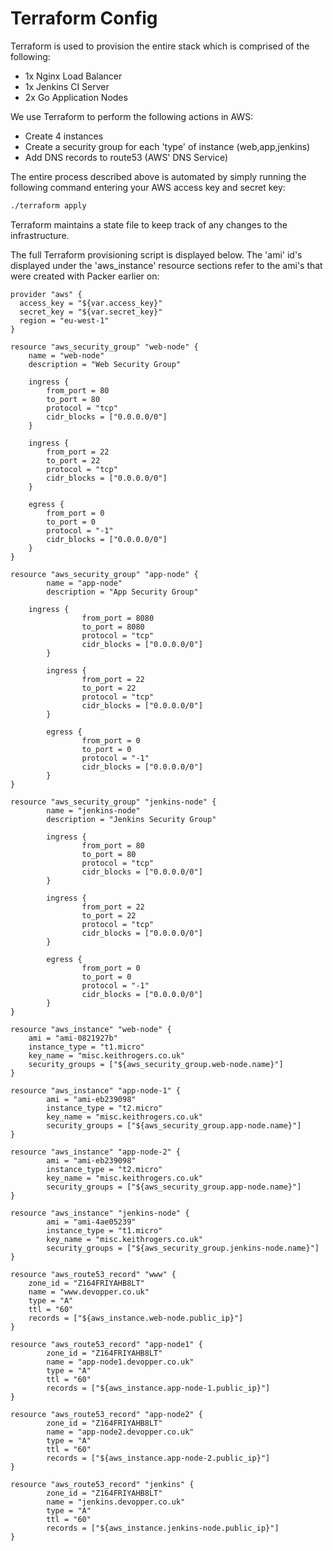 # Terraform Config

Terraform is used to provision the entire stack which is comprised of the following:

- 1x Nginx Load Balancer
- 1x Jenkins CI Server
- 2x Go Application Nodes

We use Terraform to perform the following actions in AWS:

- Create 4 instances
- Create a security group for each 'type' of instance (web,app,jenkins)
- Add DNS records to route53 (AWS' DNS Service)

The entire process described above is automated by simply running the following command entering your AWS access key and secret key:

```bash
./terraform apply
```

Terraform maintains a state file to keep track of any changes to the infrastructure.

The full Terraform provisioning script is displayed below. The 'ami' id's displayed under the 'aws_instance' resource sections refer to the ami's that were created with Packer earlier on:

```
provider "aws" {
  access_key = "${var.access_key}"
  secret_key = "${var.secret_key}"
  region = "eu-west-1"
}

resource "aws_security_group" "web-node" {
	name = "web-node"
	description = "Web Security Group"

	ingress {
		from_port = 80
		to_port = 80
		protocol = "tcp"
		cidr_blocks = ["0.0.0.0/0"]
	}

	ingress {
		from_port = 22
		to_port = 22
		protocol = "tcp"
		cidr_blocks = ["0.0.0.0/0"]
	}		

	egress {
		from_port = 0
		to_port = 0
		protocol = "-1"
		cidr_blocks = ["0.0.0.0/0"]
	}
}

resource "aws_security_group" "app-node" {
        name = "app-node"
        description = "App Security Group"

 	ingress {
                from_port = 8080
                to_port = 8080
                protocol = "tcp"
                cidr_blocks = ["0.0.0.0/0"]
        }

        ingress {
                from_port = 22
                to_port = 22
                protocol = "tcp"
                cidr_blocks = ["0.0.0.0/0"]
        }

        egress {
                from_port = 0
                to_port = 0
                protocol = "-1"
                cidr_blocks = ["0.0.0.0/0"]
        }
}

resource "aws_security_group" "jenkins-node" {
        name = "jenkins-node"
        description = "Jenkins Security Group"

        ingress {
                from_port = 80
                to_port = 80
                protocol = "tcp"
                cidr_blocks = ["0.0.0.0/0"]
        }

        ingress {
                from_port = 22
                to_port = 22
                protocol = "tcp"
                cidr_blocks = ["0.0.0.0/0"]
        }

        egress {
                from_port = 0
                to_port = 0
                protocol = "-1"
                cidr_blocks = ["0.0.0.0/0"]
        }
}

resource "aws_instance" "web-node" {
	ami = "ami-0821927b"
	instance_type = "t1.micro"
	key_name = "misc.keithrogers.co.uk"
	security_groups = ["${aws_security_group.web-node.name}"]
}

resource "aws_instance" "app-node-1" {
        ami = "ami-eb239098"
        instance_type = "t2.micro"
        key_name = "misc.keithrogers.co.uk"
        security_groups = ["${aws_security_group.app-node.name}"]
}

resource "aws_instance" "app-node-2" {
        ami = "ami-eb239098"
        instance_type = "t2.micro"
        key_name = "misc.keithrogers.co.uk"
        security_groups = ["${aws_security_group.app-node.name}"]
}

resource "aws_instance" "jenkins-node" {
        ami = "ami-4ae05239"
        instance_type = "t1.micro"
        key_name = "misc.keithrogers.co.uk"
        security_groups = ["${aws_security_group.jenkins-node.name}"]
}

resource "aws_route53_record" "www" {
	zone_id = "Z164FRIYAHB8LT"
	name = "www.devopper.co.uk"
	type = "A"
	ttl = "60"
	records = ["${aws_instance.web-node.public_ip}"]
}

resource "aws_route53_record" "app-node1" {
        zone_id = "Z164FRIYAHB8LT"
        name = "app-node1.devopper.co.uk"
        type = "A"
        ttl = "60"
        records = ["${aws_instance.app-node-1.public_ip}"]
}

resource "aws_route53_record" "app-node2" {
        zone_id = "Z164FRIYAHB8LT"
        name = "app-node2.devopper.co.uk"
        type = "A"
        ttl = "60"
        records = ["${aws_instance.app-node-2.public_ip}"]
}

resource "aws_route53_record" "jenkins" {
        zone_id = "Z164FRIYAHB8LT"
        name = "jenkins.devopper.co.uk"
        type = "A"
        ttl = "60"
        records = ["${aws_instance.jenkins-node.public_ip}"]
}
```
